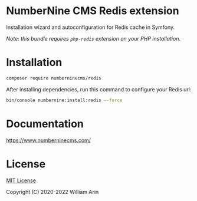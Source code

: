 # NumberNine CMS Redis extension

Installation wizard and autoconfiguration for Redis cache in Symfony.

_Note: this bundle requires `php-redis` extension on your PHP installation._

# Installation

```bash
composer require numberninecms/redis
```

After installing dependencies, run this command to configure your Redis url:

```bash
bin/console numbernine:install:redis --force
```

# Documentation

https://www.numberninecms.com/

# License

[MIT License](LICENSE)

Copyright (C) 2020-2022 William Arin
